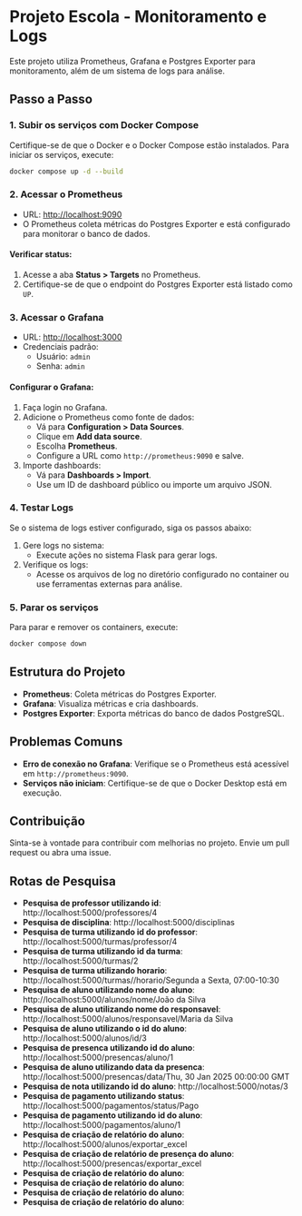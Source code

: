 # Projeto Escola - Monitoramento e Logs

Este projeto utiliza Prometheus, Grafana e Postgres Exporter para monitoramento, além de um sistema de logs para análise.

## Passo a Passo

### 1. Subir os serviços com Docker Compose
Certifique-se de que o Docker e o Docker Compose estão instalados. Para iniciar os serviços, execute:

```bash
docker compose up -d --build
```

### 2. Acessar o Prometheus
- URL: [http://localhost:9090](http://localhost:9090)
- O Prometheus coleta métricas do Postgres Exporter e está configurado para monitorar o banco de dados.

#### Verificar status:
1. Acesse a aba **Status > Targets** no Prometheus.
2. Certifique-se de que o endpoint do Postgres Exporter está listado como `UP`.

### 3. Acessar o Grafana
- URL: [http://localhost:3000](http://localhost:3000)
- Credenciais padrão:
  - Usuário: `admin`
  - Senha: `admin`

#### Configurar o Grafana:
1. Faça login no Grafana.
2. Adicione o Prometheus como fonte de dados:
   - Vá para **Configuration > Data Sources**.
   - Clique em **Add data source**.
   - Escolha **Prometheus**.
   - Configure a URL como `http://prometheus:9090` e salve.
3. Importe dashboards:
   - Vá para **Dashboards > Import**.
   - Use um ID de dashboard público ou importe um arquivo JSON.

### 4. Testar Logs
Se o sistema de logs estiver configurado, siga os passos abaixo:

1. Gere logs no sistema:
   - Execute ações no sistema Flask para gerar logs.
2. Verifique os logs:
   - Acesse os arquivos de log no diretório configurado no container ou use ferramentas externas para análise.

### 5. Parar os serviços
Para parar e remover os containers, execute:

```bash
docker compose down
```

## Estrutura do Projeto
- **Prometheus**: Coleta métricas do Postgres Exporter.
- **Grafana**: Visualiza métricas e cria dashboards.
- **Postgres Exporter**: Exporta métricas do banco de dados PostgreSQL.

## Problemas Comuns
- **Erro de conexão no Grafana**: Verifique se o Prometheus está acessível em `http://prometheus:9090`.
- **Serviços não iniciam**: Certifique-se de que o Docker Desktop está em execução.

## Contribuição
Sinta-se à vontade para contribuir com melhorias no projeto. Envie um pull request ou abra uma issue.

## Rotas de Pesquisa
- **Pesquisa de professor utilizando id**: http://localhost:5000/professores/4
- **Pesquisa de disciplina**: http://localhost:5000/disciplinas
- **Pesquisa de turma utilizando id do professor**: http://localhost:5000/turmas/professor/4
- **Pesquisa de turma utilizando id da turma**: http://localhost:5000/turmas/2
- **Pesquisa de turma utilizando horario**: http://localhost:5000/turmas//horario/Segunda a Sexta, 07:00-10:30
- **Pesquisa de aluno utilizando nome do aluno**: http://localhost:5000/alunos/nome/João da Silva
- **Pesquisa de aluno utilizando nome do responsavel**: http://localhost:5000/alunos/responsavel/Maria da Silva
- **Pesquisa de aluno utilizando o id do aluno**: http://localhost:5000/alunos/id/3
- **Pesquisa de presenca utilizando id do aluno**: http://localhost:5000/presencas/aluno/1
- **Pesquisa de aluno utilizando data da presenca**: http://localhost:5000/presencas/data/Thu, 30 Jan 2025 00:00:00 GMT
- **Pesquisa de nota utilizando id do aluno**: http://localhost:5000/notas/3
- **Pesquisa de pagamento utilizando status**: http://localhost:5000/pagamentos/status/Pago
- **Pesquisa de pagamento utilizando id do aluno**: http://localhost:5000/pagamentos/aluno/1
- **Pesquisa de criação de relatório do aluno**: http://localhost:5000/alunos/exportar_excel
- **Pesquisa de criação de relatório de presença do aluno**: http://localhost:5000/presencas/exportar_excel
- **Pesquisa de criação de relatório do aluno**: 
- **Pesquisa de criação de relatório do aluno**: 
- **Pesquisa de criação de relatório do aluno**: 
- **Pesquisa de criação de relatório do aluno**: 
